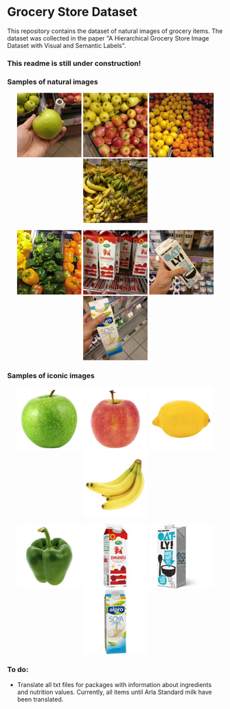 # Grocery Store Dataset

This repository contains the dataset of natural images of grocery items. The dataset was collected in the paper "A Hierarchical Grocery Store Image Dataset with Visual and Semantic Labels".

### This readme is still under construction! 


### Samples of natural images

<p align="center">
  <img src="/sample_images/natural/Granny-Smith-Apple.jpg" width="150" title="hover text">
  <img src="/sample_images/natural/Pink-Lady-Apple.jpg" width="150" title="hover text">
  <img src="/sample_images/natural/Lemon.jpg" width="150" title="hover text">
  <img src="/sample_images/natural/Banana.jpg" width="150" title="hover text">
</p>
<p align="center">
  <img src="/sample_images/natural/Green-Pepper.jpg" width="150" title="hover text">
  <img src="/sample_images/natural/Arla-Milk-Standard.jpg" width="150" title="hover text">
  <img src="/sample_images/natural/Oatly-Natural-Yoghurt.jpg" width="150" title="hover text">
  <img src="/sample_images/natural/Alpro-Soy-Milk-Fresh.jpg" width="150" title="hover text">
</p>

### Samples of iconic images


<p align="center">
  <img src="/sample_images/iconic/Granny-Smith-Apple_Clean.jpg" width="150" title="hover text">
  <img src="/sample_images/iconic/Pink-Lady-Apple_Clean.jpg" width="150" title="hover text">
  <img src="/sample_images/iconic/Lemon_Clean.jpg" width="150" title="hover text">
  <img src="/sample_images/iconic/Banana_Clean.jpg" width="150" title="hover text">
</p>
<p align="center">
  <img src="/sample_images/iconic/Green-Pepper_Clean.jpg" width="150" title="hover text">
  <img src="/sample_images/iconic/Arla-Milk-Standard_Clean.jpg" width="150" title="hover text">
  <img src="/sample_images/iconic/Oatly-Natural-Yoghurt_Clean.jpg" width="150" title="hover text">
  <img src="/sample_images/iconic/Alpro-Soy-Milk-Fresh_Clean.jpg" width="150" title="hover text">
</p>

### To do:

* Translate all txt files for packages with information about ingredients and nutrition values. Currently, all items until Arla Standard milk have been translated.

